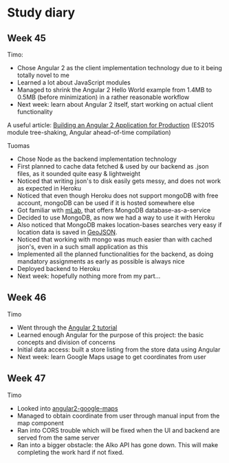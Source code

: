# Study diary

## Week 45

Timo:

- Chose Angular 2 as the client implementation technology due to it being totally novel to me
- Learned a lot about JavaScript modules
- Managed to shrink the Angular 2 Hello World example from 1.4MB to 0.5MB (before minimization) in a rather reasonable workflow
- Next week: learn about Angular 2 itself, start working on actual client functionality

A useful article: [Building an Angular 2 Application for Production](http://blog.mgechev.com/2016/06/26/tree-shaking-angular2-production-build-rollup-javascript/) (ES2015 module tree-shaking, Angular ahead-of-time compilation)

Tuomas

- Chose Node as the backend implementation technology
- First planned to cache data fetched & used by our backend as .json files, as it sounded quite easy & lightweight
- Noticed that writing json's to disk easily gets messy, and does not work as expected in Heroku
- Noticed that even though Heroku does not support mongoDB with free account, mongoDB can be used if it is hosted somewhere else
- Got familiar with [mLab], that offers MongoDB database-as-a-service
- Decided to use MongoDB, as now we had a way to use it with Heroku
- Also noticed that MongoDB makes location-bases searches very easy if location data is saved in [GeoJSON].
- Noticed that working with mongo was much easier than with cached json's, even in a such small application as this
- Implemented all the planned functionalities for the backend, as doing mandatory assignments as early as possible is always nice
- Deployed backend to Heroku
- Next week: hopefully nothing more from my part...

[GeoJSON]: <https://docs.mongodb.com/v3.2/reference/geojson/>
[mLab]: <https://mlab.com>

## Week 46

Timo

- Went through the [Angular 2 tutorial](https://angular.io/docs/ts/latest/tutorial/)
- Learned enough Angular for the purpose of this project: the basic concepts and division of concerns
- Initial data access: built a store listing from the store data using Angular
- Next week: learn Google Maps usage to get coordinates from user

## Week 47

Timo

- Looked into [angular2-google-maps](https://angular-maps.com/)
- Managed to obtain coordinate from user through manual input from the map component
- Ran into CORS trouble which will be fixed when the UI and backend are served from the same server
- Ran into a bigger obstacle: the Alko API has gone down. This will make completing the work hard if not fixed.
